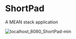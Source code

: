 # ShortPad
A MEAN stack application

![localhost_8080_ShortPad-min](https://github.com/MarjoeVelasco/ShortPad/assets/46857235/dd727ede-f2c3-4b3e-8384-a0bfa40fdf91)
